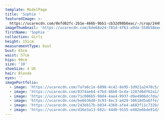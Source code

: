 ```yaml
---
template: ModelPage
title: 'Sophie '
featuredImage: >-
  https://ucarecdn.com/0efd02fc-2b1e-466b-9bb1-cb32d98b6eac/-/crop/2449x1046/0,0/-/preview/
imageThumbnail: 'https://ucarecdn.com/6de68a24-781d-4f63-a9da-558b58eee0b1/'
firstName: 'Sophie '
collection: Girls
height: 151cm
measurementType: bust
bust: 65cm
waist: 57cm
hips: 90cm
size: '10'
shoeSize: 4 US
hair: Blonde
eyes: ''
imagePortfolio:
  - image: 'https://ucarecdn.com/7a7a6c1e-6898-4c42-8e95-1d921a2478c5/'
  - image: 'https://ucarecdn.com/0374ae64-e7bd-46b0-bcda-1287d6df62a1/'
  - image: 'https://ucarecdn.com/71c006b5-98d4-4ae4-9937-d9e4906dc7da/'
  - image: 'https://ucarecdn.com/be6636d8-3c93-4ec3-a429-30618d5a6ffe/'
  - image: 'https://ucarecdn.com/243bb17b-b034-4360-afe4-a683f11c7329/'
  - image: 'https://ucarecdn.com/d16e3a13-662c-44d0-9155-e482e6bde91d/'
---
```



